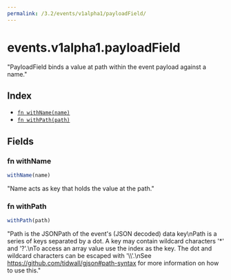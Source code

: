 ```yaml
---
permalink: /3.2/events/v1alpha1/payloadField/
---
```


# events.v1alpha1.payloadField

"PayloadField binds a value at path within the event payload against a name."

## Index

* [`fn withName(name)`](#fn-withname)
* [`fn withPath(path)`](#fn-withpath)

## Fields

### fn withName

```ts
withName(name)
```

"Name acts as key that holds the value at the path."

### fn withPath

```ts
withPath(path)
```

"Path is the JSONPath of the event's (JSON decoded) data key\nPath is a series of keys separated by a dot. A key may contain wildcard characters '*' and '?'.\nTo access an array value use the index as the key. The dot and wildcard characters can be escaped with '\\\\'.\nSee https://github.com/tidwall/gjson#path-syntax for more information on how to use this."